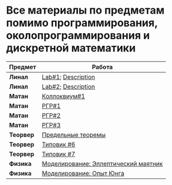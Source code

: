 # Все материалы по предметам помимо программирования, околопрограммирования и дискретной математики


| Предмет | Работа |
|---|---|
|**Линал**|[Lab#1](https://github.com/Bazalii/IS-Stuff/blob/master/Linear%20Algebra/Lab1/main.py); [Description](https://github.com/Bazalii/IS-Stuff/blob/master/Linear%20Algebra/Lab1/Description.pdf)|
|**Линал**|[Lab#2](https://github.com/Bazalii/IS-Stuff/blob/master/Linear%20Algebra/Lab2/main.py); [Description](https://github.com/Bazalii/IS-Stuff/blob/master/Linear%20Algebra/Lab2/Description.pdf)|
|**Матан**|[Коллоквиум#1](https://github.com/Bazalii/IS-Stuff/blob/master/Mathematical%20Analysis/Colloquium.pdf)|
|**Матан**|[РГР#1](https://github.com/Bazalii/IS-Stuff/blob/master/Mathematical%20Analysis/SettlementGraphicWork%231.pdf)|
|**Матан**|[РГР#2](https://github.com/Bazalii/IS-Stuff/blob/master/Mathematical%20Analysis/SettlementGraphicWork%232.pdf)|
|**Матан**|[РГР#3](https://github.com/Bazalii/IS-Stuff/blob/master/Mathematical%20Analysis/SettlementGraphicWork%233.pdf)|
|**Теорвер**|[Предельные теоремы](https://github.com/Bazalii/IS-Stuff/blob/master/Probability%20Theory/Homeworks/LimitTheorems.pdf)|
|**Теорвер**|[Типовик #6](https://github.com/Bazalii/IS-Stuff/blob/master/Probability%20Theory/Typical%20Calculation/Task6.pdf)|
|**Теорвер**|[Типовик #7](https://github.com/Bazalii/IS-Stuff/blob/master/Probability%20Theory/Typical%20Calculation/Task7.pdf)|
|**Физика**|[Моделирование: Эллептический маятник](https://github.com/Bazalii/IS-Stuff/blob/master/Physics/Modeling/PhysicalModeling%231.pdf)|
|**Физика**|[Моделирование: Опыт Юнга](https://github.com/Bazalii/IS-Stuff/blob/master/Physics/Modeling/PhysicalModeling%232.pdf)|